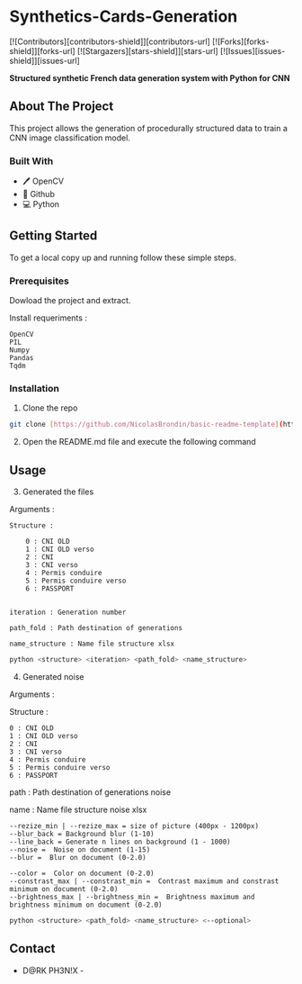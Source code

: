# Synthetics-Cards-Generation

<!-- PROJECT SHIELDS -->
<!--
*** This template uses markdown "reference style" links for readability.
*** Reference links are enclosed in brackets [ ] instead of parentheses ( ).
*** See the bottom of this document for the declaration of the reference variables
*** for contributors-url, forks-url, etc. This is an optional, concise syntax you may use.
*** https://www.markdownguide.org/basic-syntax/#reference-style-links
-->

[![Contributors][contributors-shield]][contributors-url] [![Forks][forks-shield]][forks-url] [![Stargazers][stars-shield]][stars-url] [![Issues][issues-shield]][issues-url]

**Structured synthetic French data generation system with Python for CNN**

<!-- ABOUT THE PROJECT -->
## About The Project

This project allows the generation of procedurally structured data to train a CNN image classification model.

### Built With

* 🖊️ OpenCV
* 🐙 Github
* 💻 Python

<!-- GETTING STARTED -->
## Getting Started

To get a local copy up and running follow these simple steps.

### Prerequisites

Dowload the project and extract.

Install requeriments :

```
OpenCV
PIL
Numpy
Pandas
Tqdm
```

### Installation
 
1. Clone the repo
```sh
git clone [https://github.com/NicolasBrondin/basic-readme-template](https://github.com/darkphenix/Synthetics-Cards-Generation)
```

2. Open the README.md file and execute the following command


<!-- USAGE EXAMPLES -->
## Usage

3. Generated the files

Arguments :
```
Structure :

    0 : CNI OLD
    1 : CNI OLD verso
    2 : CNI
    3 : CNI verso
    4 : Permis conduire
    5 : Permis conduire verso
    6 : PASSPORT
    
    
iteration : Generation number

path_fold : Path destination of generations

name_structure : Name file structure xlsx
```
```sh
python <structure> <iteration> <path_fold> <name_structure>
```

4. Generated noise

Arguments :

Structure :

    0 : CNI OLD
    1 : CNI OLD verso
    2 : CNI
    3 : CNI verso
    4 : Permis conduire
    5 : Permis conduire verso
    6 : PASSPORT
    
path : Path destination of generations noise

name : Name file structure noise xlsx

```
--rezize_min | --rezize_max = size of picture (400px - 1200px)
--blur_back = Background blur (1-10)
--line_back = Generate n lines on background (1 - 1000)
--noise =  Noise on document (1-15)
--blur =  Blur on document (0-2.0)

--color =  Color on document (0-2.0)
--constrast_max | --constrast_min =  Contrast maximum and constrast minimum on document (0-2.0)
--brightness_max | --brightness_min =  Brightness maximum and brightness minimum on document (0-2.0)
 ``` 

```sh
python <structure> <path_fold> <name_structure> <--optional> 
```

<!-- CONTACT -->
## Contact
- D@RK PH3N!X -
